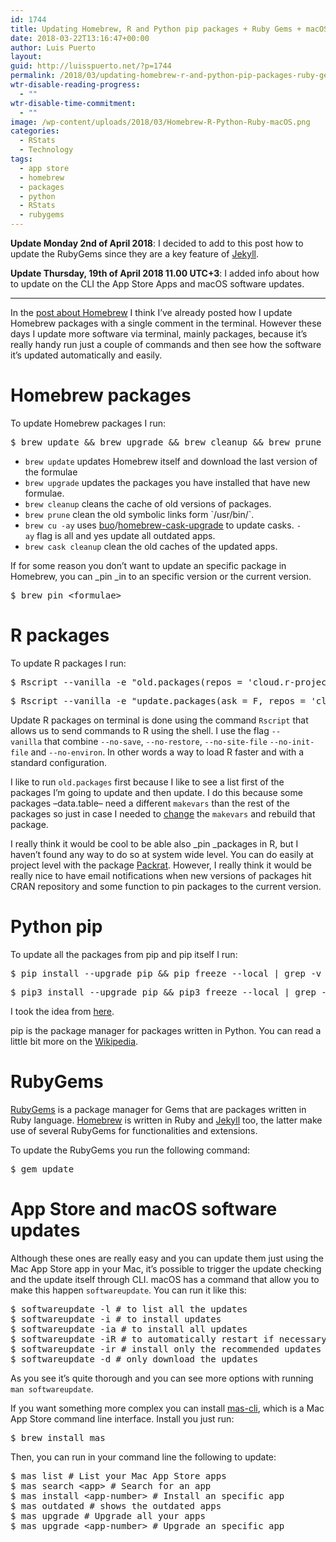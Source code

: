 ```yaml
---
id: 1744
title: Updating Homebrew, R and Python pip packages + Ruby Gems + macOS
date: 2018-03-22T13:16:47+00:00
author: Luis Puerto
layout: 
guid: http://luisspuerto.net/?p=1744
permalink: /2018/03/updating-homebrew-r-and-python-pip-packages-ruby-gems-macos/
wtr-disable-reading-progress:
  - ""
wtr-disable-time-commitment:
  - ""
image: /wp-content/uploads/2018/03/Homebrew-R-Python-Ruby-macOS.png
categories:
  - RStats
  - Technology
tags:
  - app store
  - homebrew
  - packages
  - python
  - RStats
  - rubygems
---
```

**Update Monday 2nd of April 2018**: I decided to add to this post how to update the RubyGems since they are a key feature of [Jekyll](http://luisspuerto.net/2018/03/jekyll/).

**Update Thursday, 19th of April 2018 11.00 UTC+3**: I added info about how to update on the CLI the App Store Apps and macOS software updates.

* * *

In the [post about Homebrew](http://luisspuerto.net/2017/11/homebrew/) I think I&#8217;ve already posted how I update Homebrew packages with a single comment in the terminal. However these days I update more software via terminal, mainly packages, because it&#8217;s really handy run just a couple of commands and then see how the software it&#8217;s updated automatically and easily.

# Homebrew packages

To update Homebrew packages I run:

<pre class="lang:sh decode:true ">$ brew update && brew upgrade && brew cleanup && brew prune && brew cu -ay && brew cask cleanup</pre>

  * `brew update` updates Homebrew itself and download the last version of the formulae
  * `brew upgrade` updates the packages you have installed that have new formulae.
  * `brew cleanup` cleans the cache of old versions of packages.
  * `brew prune` clean the old symbolic links form \`/usr/bin/\`.
  * `brew cu -ay` uses <a class="url fn" href="https://github.com/buo" rel="author"><span class="author">buo</span></a><span class="path-divider">/</span><a href="https://github.com/buo/homebrew-cask-upgrade" data-pjax="#js-repo-pjax-container">homebrew-cask-upgrade</a> to update casks. `-ay` flag is all and yes update all outdated apps.
  * `brew cask cleanup` clean the old caches of the updated apps.

If for some reason you don&#8217;t want to update an specific package in Homebrew, you can _pin _in to an specific version or the current version.

<pre class="lang:sh decode:true ">$ brew pin &lt;formulae&gt;</pre>

# R packages

To update R packages I run:

<pre class="lang:sh decode:true">$ Rscript --vanilla -e "old.packages(repos = 'cloud.r-project.org')"</pre>

<pre class="lang:sh decode:true">$ Rscript --vanilla -e "update.packages(ask = F, repos = 'cloud.r-project.org')"</pre>

Update R packages on terminal is done using the command `Rscript` that allows us to send commands to R using the shell. I use the flag `--vanilla` that combine `--no-save`, `--no-restore`, `--no-site-file` `--no-init-file` and `--no-environ`. In other words a way to load R faster and with a standard configuration.

I like to run `old.packages` first because I like to see a list first of the packages I&#8217;m going to update and then update. I do this because some packages –data.table– need a different `makevars` than the rest of the packages so just in case I needed to [change](http://luisspuerto.net/2018/01/install-r-100-homebrew-edition-with-openblas-openmp-my-version/#data-table-package) the `makevars` and rebuild that package.

I really think it would be cool to be able also _pin _packages in R, but I haven&#8217;t found any way to do so at system wide level. You can do easily at project level with the package [Packrat](https://rstudio.github.io/packrat/). However, I really think it would be really nice to have email notifications when new versions of packages hit CRAN repository and some function to pin packages to the current version.

# Python pip

To update all the packages from pip and pip itself I run:

<pre class="lang:sh decode:true">$ pip install --upgrade pip && pip freeze --local | grep -v '^\-e' | cut -d = -f 1  | xargs -n1 pip install -U</pre>

<pre class="lang:sh decode:true ">$ pip3 install --upgrade pip && pip3 freeze --local | grep -v '^\-e' | cut -d = -f 1  | xargs -n1 pip3 install -U</pre>

I took the idea from [here](https://stackoverflow.com/questions/2720014/upgrading-all-packages-with-pip).

pip is the package manager for packages written in Python. You can read a little bit more on the [Wikipedia](https://en.wikipedia.org/wiki/Pip_(package_manager)).

# RubyGems

[RubyGems](https://en.wikipedia.org/wiki/RubyGems) is a package manager for Gems that are packages written in Ruby language. [Homebrew](http://luisspuerto.net/2017/11/homebrew/) is written in Ruby and [Jekyll](http://luisspuerto.net/2018/03/jekyll/) too, the latter make use of several RubyGems for functionalities and extensions.

To update the RubyGems you run the following command:

<pre class="lang:sh decode:true ">$ gem update</pre>

# App Store and macOS software updates

Although these ones are really easy and you can update them just using the Mac App Store app in your Mac, it&#8217;s possible to trigger the update checking and the update itself through CLI. macOS has a command that allow you to make this happen `softwareupdate`. You can run it like this:

<pre class="lang:default decode:true">$ softwareupdate -l # to list all the updates
$ softwareupdate -i # to install updates 
$ softwareupdate -ia # to install all updates
$ softwareupdate -iR # to automatically restart if necessary by the update
$ softwareupdate -ir # install only the recommended updates
$ softwareupdate -d # only download the updates</pre>

As you see it&#8217;s quite thorough and you can see more options with running `man softwareupdate`.

If you want something more complex you can install [mas-cli](https://github.com/mas-cli/mas), which is a Mac App Store command line interface. Install you just run:

<pre class="lang:default decode:true ">$ brew install mas</pre>

Then, you can run in your command line the following to update:

<pre class="lang:default decode:true ">$ mas list # List your Mac App Store apps
$ mas search &lt;app&gt; # Search for an app 
$ mas install &lt;app-number&gt; # Install an specific app
$ mas outdated # shows the outdated apps
$ mas upgrade # Upgrade all your apps
$ mas upgrade &lt;app-number&gt; # Upgrade an specific app</pre>

&nbsp;